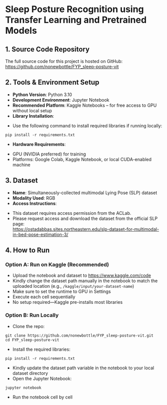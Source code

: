 # Sleep Posture Recognition using Transfer Learning and Pretrained Models

## 1. Source Code Repository  
The full source code for this project is hosted on GitHub:  
https://github.com/nonewbottle/FYP_sleep-posture-vit

## 2. Tools & Environment Setup  
- **Python Version**: Python 3.10  
- **Development Environment**: Jupyter Notebook  
- **Recommended Platform**: Kaggle Notebooks – for free access to GPU without local setup  
- **Library Installation**:  
* Use the following command to install required libraries if running locally:
```
pip install -r requirements.txt
```
- **Hardware Requirements**:  
* GPU (NVIDIA preferred) for training  
* Platforms: Google Colab, Kaggle Notebook, or local CUDA-enabled machine

## 3. Dataset  
- **Name**: Simultaneously-collected multimodal Lying Pose (SLP) dataset  
- **Modality Used**: RGB  
- **Access Instructions**:  
* This dataset requires access permission from the ACLab.  
* Please request access and download the dataset from the official SLP page:  
  https://ostadabbas.sites.northeastern.edu/slp-dataset-for-multimodal-in-bed-pose-estimation-3/

## 4. How to Run  

### Option A: Run on Kaggle (Recommended)  
- Upload the notebook and dataset to https://www.kaggle.com/code  
- Kindly change the dataset path manually in the notebook to match the uploaded location (e.g., `/kaggle/input/your-dataset-name`)  
- Make sure to set the runtime to GPU in Settings  
- Execute each cell sequentially  
- No setup required—Kaggle pre-installs most libraries  

### Option B: Run Locally  
- Clone the repo:
```
git clone https://github.com/nonewbottle/FYP_sleep-posture-vit.git
cd FYP_sleep-posture-vit
```
- Install the required libraries:
```
pip install -r requirements.txt
```
- Kindly update the dataset path variable in the notebook to your local dataset directory  
- Open the Jupyter Notebook:
```
jupyter notebook
```
- Run the notebook cell by cell

